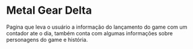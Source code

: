 # Metal Gear Delta

Pagina que leva o usuário a informação do lançamento do game com um contador ate o dia, também conta com algumas informações sobre personagens do game e história.